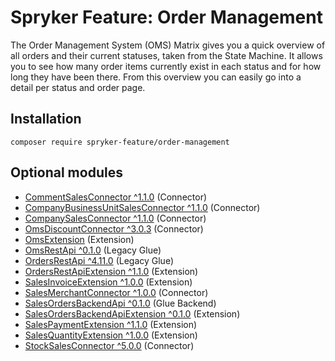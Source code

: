 # Spryker Feature: Order Management

The Order Management System (OMS) Matrix gives you a quick overview of all orders and their current statuses, taken from the State Machine. It allows you to see how many order items currently exist in each status and for how long they have been there. From this overview you can easily go into a detail per status and order page.

## Installation

```
composer require spryker-feature/order-management
```

## Optional modules
- [CommentSalesConnector ^1.1.0](https://github.com/spryker/comment-sales-connector) (Connector)
- [CompanyBusinessUnitSalesConnector ^1.1.0](https://github.com/spryker/company-business-unit-sales-connector) (Connector)
- [CompanySalesConnector ^1.1.0](https://github.com/spryker/company-sales-connector) (Connector)
- [OmsDiscountConnector ^3.0.3](https://github.com/spryker/oms-discount-connector) (Connector)
- [OmsExtension](https://github.com/spryker/oms-extension) (Extension)
- [OmsRestApi ^0.1.0](https://github.com/spryker/oms-rest-api) (Legacy Glue)
- [OrdersRestApi ^4.11.0](https://github.com/spryker/orders-rest-api) (Legacy Glue)
- [OrdersRestApiExtension ^1.1.0](https://github.com/spryker/orders-rest-api-extension) (Extension)
- [SalesInvoiceExtension ^1.0.0](https://github.com/spryker/sales-invoice-extension) (Extension)
- [SalesMerchantConnector ^1.0.0](https://github.com/spryker/sales-merchant-connector) (Connector)
- [SalesOrdersBackendApi ^0.1.0](https://github.com/spryker/sales-orders-backend-api) (Glue Backend)
- [SalesOrdersBackendApiExtension ^0.1.0](https://github.com/spryker/sales-orders-backend-api-extension) (Extension)
- [SalesPaymentExtension ^1.1.0](https://github.com/spryker/sales-payment-extension) (Extension)
- [SalesQuantityExtension ^1.0.0](https://github.com/spryker/sales-quantity-extension) (Extension)
- [StockSalesConnector ^5.0.0](https://github.com/spryker/stock-sales-connector) (Connector)
